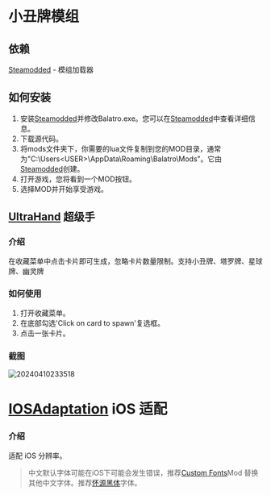 # 小丑牌模组

## 依赖
[Steamodded](https://github.com/Steamopollys/Steamodded) - 模组加载器
## 如何安装
1. 安装[Steamodded](https://github.com/Steamopollys/Steamodded)并修改Balatro.exe。您可以在[Steamodded](https://github.com/Steamopollys/Steamodded)中查看详细信息。
2. 下载源代码。
3. 将mods文件夹下，你需要的lua文件复制到您的MOD目录，通常为"C:\Users\<USER>\AppData\Roaming\Balatro\Mods"。它由[Steamodded](https://github.com/Steamopollys/Steamodded)创建。
4. 打开游戏，您将看到一个MOD按钮。
5. 选择MOD并开始享受游戏。

## [UltraHand](mods/UltraHand.lua) 超级手

### 介绍
在收藏菜单中点击卡片即可生成，忽略卡片数量限制。支持小丑牌、塔罗牌、星球牌、幽灵牌

### 如何使用
1. 打开收藏菜单。
2. 在底部勾选'Click on card to spawn'复选框。
3. 点击一张卡片。

### 截图
![20240410233518](https://github.com/xioxin/BalatroUltraHand/assets/5716100/8a092e83-3e46-488b-9ff4-14fb612d226b)


# [IOSAdaptation](mods/IOSAdaptation.lua) iOS 适配

### 介绍
适配 iOS 分辨率。
> 中文默认字体可能在iOS下可能会发生错误，推荐[Custom Fonts](https://discord.com/channels/1116389027176787968/1210101577550008390)Mod 替换其他中文字体。推荐[怀源黑体](https://github.com/m13253/kaigen-gothic/blob/master/dist/CN/KaiGenGothicCN-Bold.ttf)字体。
